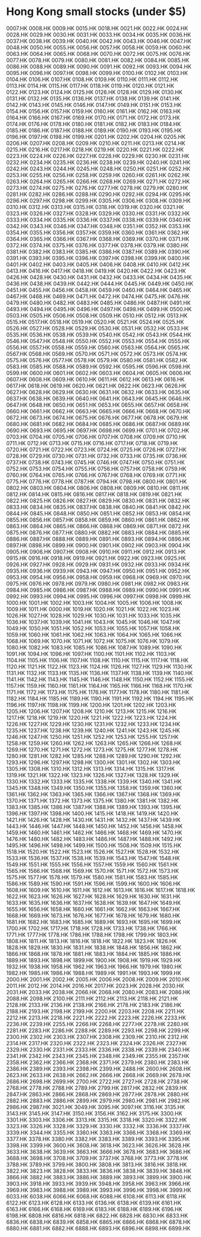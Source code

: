 # Hong Kong small stocks (under $5)

0007.HK
0008.HK
0009.HK
0015.HK
0018.HK
0021.HK
0022.HK
0024.HK
0028.HK
0029.HK
0030.HK
0031.HK
0033.HK
0034.HK
0035.HK
0036.HK
0037.HK
0038.HK
0039.HK
0040.HK
0042.HK
0043.HK
0046.HK
0047.HK
0048.HK
0050.HK
0055.HK
0056.HK
0057.HK
0058.HK
0059.HK
0060.HK
0063.HK
0064.HK
0065.HK
0068.HK
0070.HK
0072.HK
0075.HK
0076.HK
0077.HK
0078.HK
0079.HK
0080.HK
0081.HK
0082.HK
0084.HK
0085.HK
0086.HK
0088.HK
0089.HK
0090.HK
0091.HK
0092.HK
0093.HK
0094.HK
0095.HK
0096.HK
0097.HK
0098.HK
0099.HK
0100.HK
0102.HK
0103.HK
0104.HK
0106.HK
0107.HK
0108.HK
0109.HK
0110.HK
0111.HK
0112.HK
0113.HK
0114.HK
0115.HK
0117.HK
0118.HK
0119.HK
0120.HK
0121.HK
0122.HK
0123.HK
0124.HK
0125.HK
0126.HK
0128.HK
0129.HK
0130.HK
0131.HK
0132.HK
0135.HK
0136.HK
0137.HK
0138.HK
0139.HK
0141.HK
0142.HK
0143.HK
0145.HK
0146.HK
0147.HK
0149.HK
0151.HK
0153.HK
0154.HK
0156.HK
0157.HK
0159.HK
0160.HK
0161.HK
0162.HK
0163.HK
0164.HK
0166.HK
0167.HK
0169.HK
0170.HK
0171.HK
0172.HK
0173.HK
0174.HK
0176.HK
0178.HK
0180.HK
0181.HK
0182.HK
0183.HK
0184.HK
0185.HK
0186.HK
0187.HK
0188.HK
0189.HK
0190.HK
0193.HK
0195.HK
0196.HK
0197.HK
0198.HK
0199.HK
0201.HK
0202.HK
0204.HK
0205.HK
0206.HK
0207.HK
0208.HK
0209.HK
0210.HK
0211.HK
0213.HK
0214.HK
0215.HK
0216.HK
0217.HK
0218.HK
0219.HK
0220.HK
0221.HK
0222.HK
0223.HK
0224.HK
0226.HK
0227.HK
0228.HK
0229.HK
0230.HK
0231.HK
0232.HK
0234.HK
0235.HK
0236.HK
0238.HK
0239.HK
0240.HK
0241.HK
0242.HK
0243.HK
0244.HK
0245.HK
0248.HK
0250.HK
0251.HK
0252.HK
0253.HK
0255.HK
0256.HK
0258.HK
0259.HK
0260.HK
0261.HK
0262.HK
0263.HK
0264.HK
0265.HK
0266.HK
0268.HK
0269.HK
0271.HK
0272.HK
0273.HK
0274.HK
0275.HK
0276.HK
0277.HK
0278.HK
0279.HK
0280.HK
0281.HK
0282.HK
0286.HK
0288.HK
0290.HK
0292.HK
0294.HK
0295.HK
0296.HK
0297.HK
0298.HK
0299.HK
0305.HK
0306.HK
0308.HK
0309.HK
0310.HK
0312.HK
0313.HK
0315.HK
0318.HK
0319.HK
0320.HK
0321.HK
0323.HK
0326.HK
0327.HK
0328.HK
0329.HK
0330.HK
0331.HK
0332.HK
0333.HK
0334.HK
0335.HK
0336.HK
0337.HK
0338.HK
0339.HK
0340.HK
0342.HK
0343.HK
0346.HK
0347.HK
0348.HK
0351.HK
0352.HK
0353.HK
0354.HK
0355.HK
0356.HK
0357.HK
0359.HK
0360.HK
0361.HK
0362.HK
0364.HK
0365.HK
0366.HK
0367.HK
0368.HK
0369.HK
0370.HK
0371.HK
0372.HK
0374.HK
0375.HK
0376.HK
0377.HK
0378.HK
0379.HK
0380.HK
0381.HK
0382.HK
0383.HK
0385.HK
0386.HK
0387.HK
0389.HK
0390.HK
0391.HK
0393.HK
0395.HK
0396.HK
0397.HK
0398.HK
0399.HK
0400.HK
0401.HK
0402.HK
0403.HK
0405.HK
0406.HK
0408.HK
0410.HK
0412.HK
0413.HK
0416.HK
0417.HK
0418.HK
0419.HK
0420.HK
0422.HK
0423.HK
0426.HK
0428.HK
0430.HK
0431.HK
0432.HK
0433.HK
0434.HK
0435.HK
0436.HK
0438.HK
0439.HK
0442.HK
0444.HK
0445.HK
0449.HK
0450.HK
0451.HK
0455.HK
0456.HK
0458.HK
0459.HK
0460.HK
0464.HK
0465.HK
0467.HK
0468.HK
0469.HK
0471.HK
0472.HK
0474.HK
0475.HK
0476.HK
0479.HK
0480.HK
0482.HK
0483.HK
0485.HK
0486.HK
0487.HK
0491.HK
0493.HK
0494.HK
0495.HK
0496.HK
0497.HK
0498.HK
0499.HK
0500.HK
0503.HK
0505.HK
0506.HK
0508.HK
0509.HK
0510.HK
0512.HK
0513.HK
0515.HK
0517.HK
0518.HK
0519.HK
0520.HK
0521.HK
0524.HK
0525.HK
0526.HK
0527.HK
0528.HK
0529.HK
0530.HK
0531.HK
0532.HK
0533.HK
0535.HK
0536.HK
0538.HK
0539.HK
0540.HK
0542.HK
0543.HK
0544.HK
0546.HK
0547.HK
0548.HK
0550.HK
0552.HK
0553.HK
0554.HK
0555.HK
0556.HK
0557.HK
0558.HK
0559.HK
0560.HK
0563.HK
0564.HK
0565.HK
0567.HK
0568.HK
0569.HK
0570.HK
0571.HK
0572.HK
0573.HK
0574.HK
0575.HK
0576.HK
0577.HK
0578.HK
0579.HK
0580.HK
0581.HK
0582.HK
0583.HK
0585.HK
0588.HK
0589.HK
0592.HK
0595.HK
0596.HK
0598.HK
0599.HK
0600.HK
0601.HK
0602.HK
0603.HK
0604.HK
0605.HK
0606.HK
0607.HK
0608.HK
0609.HK
0610.HK
0611.HK
0612.HK
0613.HK
0616.HK
0617.HK
0618.HK
0619.HK
0620.HK
0621.HK
0622.HK
0623.HK
0626.HK
0627.HK
0628.HK
0629.HK
0630.HK
0631.HK
0632.HK
0633.HK
0635.HK
0637.HK
0638.HK
0639.HK
0640.HK
0641.HK
0643.HK
0645.HK
0646.HK
0647.HK
0648.HK
0650.HK
0651.HK
0653.HK
0655.HK
0657.HK
0658.HK
0660.HK
0661.HK
0662.HK
0663.HK
0665.HK
0666.HK
0668.HK
0670.HK
0672.HK
0673.HK
0674.HK
0675.HK
0676.HK
0677.HK
0678.HK
0679.HK
0680.HK
0681.HK
0682.HK
0684.HK
0685.HK
0686.HK
0687.HK
0689.HK
0690.HK
0693.HK
0695.HK
0697.HK
0698.HK
0699.HK
0701.HK
0702.HK
0703.HK
0704.HK
0705.HK
0706.HK
0707.HK
0708.HK
0709.HK
0710.HK
0711.HK
0712.HK
0713.HK
0715.HK
0716.HK
0717.HK
0718.HK
0719.HK
0720.HK
0721.HK
0722.HK
0723.HK
0724.HK
0725.HK
0726.HK
0727.HK
0728.HK
0729.HK
0730.HK
0731.HK
0732.HK
0733.HK
0735.HK
0736.HK
0737.HK
0738.HK
0743.HK
0745.HK
0746.HK
0747.HK
0750.HK
0751.HK
0752.HK
0753.HK
0754.HK
0755.HK
0756.HK
0757.HK
0758.HK
0759.HK
0760.HK
0764.HK
0765.HK
0766.HK
0767.HK
0768.HK
0769.HK
0771.HK
0775.HK
0776.HK
0778.HK
0787.HK
0794.HK
0798.HK
0800.HK
0801.HK
0802.HK
0803.HK
0804.HK
0806.HK
0808.HK
0809.HK
0810.HK
0811.HK
0812.HK
0814.HK
0815.HK
0816.HK
0817.HK
0818.HK
0819.HK
0821.HK
0822.HK
0825.HK
0826.HK
0827.HK
0829.HK
0830.HK
0831.HK
0832.HK
0833.HK
0834.HK
0835.HK
0837.HK
0838.HK
0840.HK
0841.HK
0842.HK
0844.HK
0845.HK
0848.HK
0850.HK
0851.HK
0852.HK
0853.HK
0854.HK
0855.HK
0856.HK
0857.HK
0858.HK
0859.HK
0860.HK
0861.HK
0862.HK
0863.HK
0864.HK
0865.HK
0866.HK
0868.HK
0869.HK
0871.HK
0872.HK
0875.HK
0876.HK
0877.HK
0880.HK
0882.HK
0883.HK
0884.HK
0885.HK
0886.HK
0887.HK
0888.HK
0889.HK
0891.HK
0893.HK
0894.HK
0896.HK
0897.HK
0898.HK
0899.HK
0900.HK
0901.HK
0902.HK
0903.HK
0904.HK
0905.HK
0906.HK
0907.HK
0908.HK
0910.HK
0911.HK
0912.HK
0913.HK
0915.HK
0916.HK
0918.HK
0919.HK
0921.HK
0922.HK
0923.HK
0925.HK
0926.HK
0927.HK
0928.HK
0929.HK
0931.HK
0932.HK
0933.HK
0934.HK
0935.HK
0936.HK
0939.HK
0943.HK
0947.HK
0950.HK
0951.HK
0952.HK
0953.HK
0954.HK
0956.HK
0958.HK
0959.HK
0968.HK
0969.HK
0970.HK
0975.HK
0976.HK
0978.HK
0979.HK
0980.HK
0981.HK
0982.HK
0983.HK
0984.HK
0985.HK
0986.HK
0987.HK
0988.HK
0989.HK
0990.HK
0991.HK
0992.HK
0993.HK
0994.HK
0995.HK
0996.HK
0997.HK
0998.HK
0999.HK
1000.HK
1001.HK
1002.HK
1003.HK
1004.HK
1005.HK
1006.HK
1008.HK
1009.HK
1011.HK
0000.HK
1019.HK
1020.HK
1021.HK
1022.HK
1023.HK
1026.HK
1027.HK
1028.HK
1029.HK
1030.HK
1031.HK
1033.HK
1035.HK
1036.HK
1037.HK
1039.HK
1041.HK
1043.HK
1045.HK
1046.HK
1047.HK
1049.HK
1050.HK
1051.HK
1052.HK
1053.HK
1055.HK
1057.HK
1058.HK
1059.HK
1060.HK
1061.HK
1062.HK
1063.HK
1064.HK
1065.HK
1066.HK
1068.HK
1069.HK
1070.HK
1071.HK
1072.HK
1075.HK
1076.HK
1079.HK
1080.HK
1082.HK
1083.HK
1085.HK
1086.HK
1087.HK
1089.HK
1090.HK
1091.HK
1094.HK
1096.HK
1097.HK
1100.HK
1101.HK
1102.HK
1103.HK
1104.HK
1105.HK
1106.HK
1107.HK
1108.HK
1110.HK
1115.HK
1117.HK
1118.HK
1120.HK
1121.HK
1122.HK
1123.HK
1124.HK
1126.HK
1127.HK
1129.HK
1130.HK
1131.HK
1132.HK
1133.HK
1135.HK
1136.HK
1137.HK
1138.HK
1139.HK
1140.HK
1141.HK
1142.HK
1143.HK
1145.HK
1146.HK
1148.HK
1150.HK
1152.HK
1155.HK
1157.HK
1159.HK
1160.HK
1161.HK
1164.HK
1165.HK
1166.HK
1168.HK
1170.HK
1171.HK
1172.HK
1173.HK
1175.HK
1176.HK
1177.HK
1178.HK
1180.HK
1181.HK
1182.HK
1184.HK
1185.HK
1189.HK
1190.HK
1191.HK
1192.HK
1194.HK
1195.HK
1196.HK
1197.HK
1198.HK
1199.HK
1200.HK
1201.HK
1202.HK
1203.HK
1205.HK
1206.HK
1207.HK
1208.HK
1210.HK
1213.HK
1215.HK
1216.HK
1217.HK
1218.HK
1219.HK
1220.HK
1221.HK
1222.HK
1223.HK
1224.HK
1226.HK
1227.HK
1229.HK
1230.HK
1231.HK
1232.HK
1233.HK
1234.HK
1235.HK
1237.HK
1238.HK
1239.HK
1240.HK
1241.HK
1243.HK
1245.HK
1246.HK
1247.HK
1250.HK
1251.HK
1252.HK
1253.HK
1255.HK
1257.HK
1258.HK
1259.HK
1260.HK
1262.HK
1263.HK
1265.HK
1266.HK
1268.HK
1269.HK
1270.HK
1271.HK
1272.HK
1273.HK
1275.HK
1277.HK
1278.HK
1280.HK
1281.HK
1282.HK
1285.HK
1288.HK
1289.HK
1290.HK
1292.HK
1293.HK
1296.HK
1297.HK
1298.HK
1300.HK
1301.HK
1302.HK
1303.HK
1305.HK
1308.HK
1310.HK
1312.HK
1313.HK
1314.HK
1315.HK
1317.HK
1319.HK
1321.HK
1322.HK
1323.HK
1326.HK
1327.HK
1328.HK
1329.HK
1330.HK
1332.HK
1333.HK
1335.HK
1338.HK
1339.HK
1340.HK
1341.HK
1345.HK
1348.HK
1349.HK
1350.HK
1355.HK
1358.HK
1359.HK
1360.HK
1361.HK
1362.HK
1363.HK
1365.HK
1366.HK
1367.HK
1368.HK
1369.HK
1370.HK
1371.HK
1372.HK
1373.HK
1375.HK
1380.HK
1381.HK
1382.HK
1383.HK
1385.HK
1386.HK
1387.HK
1388.HK
1389.HK
1393.HK
1395.HK
1396.HK
1397.HK
1398.HK
1400.HK
1415.HK
1418.HK
1419.HK
1420.HK
1421.HK
1426.HK
1428.HK
1430.HK
1431.HK
1432.HK
1437.HK
1439.HK
1443.HK
1446.HK
1447.HK
1448.HK
1450.HK
1452.HK
1456.HK
1458.HK
1459.HK
1460.HK
1461.HK
1462.HK
1466.HK
1468.HK
1469.HK
1470.HK
1476.HK
1480.HK
1482.HK
1483.HK
1486.HK
1487.HK
1488.HK
1492.HK
1495.HK
1496.HK
1498.HK
1499.HK
1500.HK
1508.HK
1509.HK
1515.HK
1518.HK
1520.HK
1522.HK
1523.HK
1526.HK
1527.HK
1528.HK
1532.HK
1533.HK
1536.HK
1537.HK
1538.HK
1539.HK
1543.HK
1547.HK
1548.HK
1549.HK
1551.HK
1555.HK
1556.HK
1557.HK
1559.HK
1560.HK
1561.HK
1565.HK
1566.HK
1568.HK
1569.HK
1570.HK
1571.HK
1572.HK
1573.HK
1575.HK
1577.HK
1578.HK
1579.HK
1580.HK
1581.HK
1583.HK
1585.HK
1586.HK
1589.HK
1590.HK
1591.HK
1596.HK
1599.HK
1600.HK
1606.HK
1608.HK
1609.HK
1610.HK
1611.HK
1612.HK
1613.HK
1616.HK
1617.HK
1618.HK
1622.HK
1623.HK
1626.HK
1627.HK
1628.HK
1629.HK
1630.HK
1631.HK
1633.HK
1635.HK
1636.HK
1637.HK
1638.HK
1639.HK
1647.HK
1649.HK
1655.HK
1656.HK
1658.HK
1660.HK
1661.HK
1662.HK
1663.HK
1667.HK
1668.HK
1669.HK
1673.HK
1676.HK
1677.HK
1678.HK
1679.HK
1680.HK
1681.HK
1682.HK
1683.HK
1685.HK
1689.HK
1693.HK
1695.HK
1699.HK
1700.HK
1702.HK
1717.HK
1718.HK
1728.HK
1733.HK
1738.HK
1766.HK
1771.HK
1777.HK
1778.HK
1786.HK
1788.HK
1798.HK
1799.HK
1803.HK
1808.HK
1811.HK
1813.HK
1816.HK
1818.HK
1822.HK
1823.HK
1826.HK
1828.HK
1829.HK
1830.HK
1831.HK
1838.HK
1848.HK
1856.HK
1862.HK
1866.HK
1868.HK
1878.HK
1881.HK
1883.HK
1884.HK
1885.HK
1886.HK
1889.HK
1893.HK
1898.HK
1899.HK
1900.HK
1908.HK
1919.HK
1929.HK
1932.HK
1938.HK
1958.HK
1962.HK
1963.HK
1966.HK
1979.HK
1980.HK
1982.HK
1985.HK
1986.HK
1988.HK
1989.HK
1991.HK
1993.HK
1999.HK
2000.HK
2001.HK
2002.HK
2005.HK
2006.HK
2008.HK
2009.HK
2010.HK
2011.HK
2012.HK
2014.HK
2016.HK
2017.HK
2023.HK
2028.HK
2030.HK
2031.HK
2033.HK
2038.HK
2066.HK
2068.HK
2080.HK
2083.HK
2086.HK
2088.HK
2098.HK
2100.HK
2111.HK
2112.HK
2113.HK
2118.HK
2121.HK
2128.HK
2133.HK
2136.HK
2138.HK
2166.HK
2178.HK
2183.HK
2186.HK
2188.HK
2193.HK
2198.HK
2199.HK
2200.HK
2203.HK
2208.HK
2211.HK
2212.HK
2213.HK
2218.HK
2221.HK
2222.HK
2223.HK
2226.HK
2233.HK
2236.HK
2239.HK
2255.HK
2266.HK
2268.HK
2277.HK
2278.HK
2280.HK
2281.HK
2283.HK
2286.HK
2288.HK
2289.HK
2293.HK
2298.HK
2299.HK
2300.HK
2302.HK
2303.HK
2307.HK
2308.HK
2309.HK
2310.HK
2312.HK
2314.HK
2317.HK
2320.HK
2322.HK
2323.HK
2324.HK
2326.HK
2327.HK
2329.HK
2330.HK
2331.HK
2333.HK
2336.HK
2338.HK
2339.HK
2340.HK
2341.HK
2342.HK
2343.HK
2345.HK
2348.HK
2349.HK
2355.HK
2357.HK
2358.HK
2362.HK
2366.HK
2368.HK
2371.HK
2379.HK
2380.HK
2383.HK
2386.HK
2389.HK
2393.HK
2398.HK
2399.HK
2488.HK
2600.HK
2608.HK
2623.HK
2633.HK
2638.HK
2662.HK
2666.HK
2668.HK
2669.HK
2678.HK
2686.HK
2698.HK
2699.HK
2700.HK
2722.HK
2727.HK
2728.HK
2738.HK
2768.HK
2778.HK
2788.HK
2789.HK
2799.HK
2817.HK
2832.HK
2839.HK
2847.HK
2863.HK
2866.HK
2868.HK
2869.HK
2877.HK
2878.HK
2880.HK
2882.HK
2883.HK
2886.HK
2899.HK
2979.HK
2980.HK
2981.HK
2982.HK
2986.HK
2987.HK
3021.HK
3049.HK
3095.HK
3097.HK
3116.HK
3135.HK
3143.HK
3145.HK
3147.HK
3150.HK
3156.HK
3162.HK
3175.HK
3300.HK
3301.HK
3303.HK
3306.HK
3313.HK
3315.HK
3318.HK
3320.HK
3322.HK
3323.HK
3326.HK
3328.HK
3329.HK
3330.HK
3332.HK
3336.HK
3337.HK
3339.HK
3344.HK
3355.HK
3360.HK
3363.HK
3366.HK
3368.HK
3369.HK
3377.HK
3378.HK
3380.HK
3382.HK
3383.HK
3389.HK
3393.HK
3395.HK
3398.HK
3399.HK
3600.HK
3608.HK
3618.HK
3623.HK
3626.HK
3628.HK
3633.HK
3638.HK
3639.HK
3663.HK
3666.HK
3678.HK
3683.HK
3686.HK
3688.HK
3698.HK
3708.HK
3709.HK
3737.HK
3768.HK
3773.HK
3778.HK
3788.HK
3789.HK
3799.HK
3800.HK
3808.HK
3813.HK
3816.HK
3818.HK
3822.HK
3823.HK
3828.HK
3833.HK
3836.HK
3838.HK
3839.HK
3848.HK
3866.HK
3882.HK
3883.HK
3886.HK
3889.HK
3893.HK
3899.HK
3900.HK
3903.HK
3918.HK
3933.HK
3939.HK
3948.HK
3958.HK
3963.HK
3966.HK
3969.HK
3983.HK
3988.HK
3989.HK
3993.HK
3996.HK
3998.HK
3999.HK
6033.HK
6038.HK
6066.HK
6068.HK
6088.HK
6108.HK
6113.HK
6118.HK
6122.HK
6123.HK
6128.HK
6133.HK
6136.HK
6138.HK
6139.HK
6161.HK
6163.HK
6166.HK
6168.HK
6169.HK
6183.HK
6188.HK
6189.HK
6196.HK
6198.HK
6808.HK
6816.HK
6818.HK
6822.HK
6828.HK
6830.HK
6833.HK
6836.HK
6838.HK
6839.HK
6858.HK
6865.HK
6866.HK
6868.HK
6878.HK
6880.HK
6881.HK
6882.HK
6888.HK
6893.HK
6896.HK
6898.HK
6899.HK
